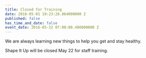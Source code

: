 ```yaml
---
title: Closed for Training
date: 2016-05-01 19:23:28.864000000 Z
published: false
has_time_and_date: false
event_date: 2016-05-22 07:00:00.486000000 Z
---
```


We are always learning new things to help you get and stay healthy.

Shape It Up will be closed May 22 for staff training.